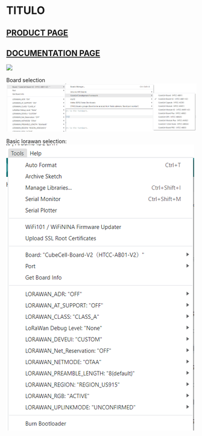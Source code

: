 # TITULO
## [PRODUCT PAGE](https://heltec.org/project/htcc-ab01-v2/)
## [DOCUMENTATION PAGE](https://docs.heltec.cn/en/node/asr650x/htcc_ab01/index.html)
![](https://heltec.org/wp-content/uploads/2023/10/HTCC-AB01_V2-1200x767.jpg)

Board selection
![](board_selection.png)

Basic lorawan selection:
![](board_lorawan_basic_selection.png)
